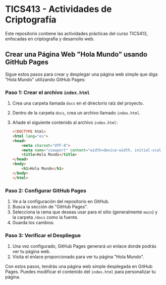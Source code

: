 # TICS413 - Actividades de Criptografía

Este repositorio contiene las actividades prácticas del curso TICS413, enfocadas en criptografía y desarrollo web.

## Crear una Página Web "Hola Mundo" usando GitHub Pages

Sigue estos pasos para crear y desplegar una página web simple que diga "Hola Mundo" utilizando GitHub Pages:

### Paso 1: Crear el archivo `index.html`

1. Crea una carpeta llamada `docs` en el directorio raíz del proyecto.
2. Dentro de la carpeta `docs`, crea un archivo llamado `index.html`.
3. Añade el siguiente contenido al archivo `index.html`:

    ```html
    <!DOCTYPE html>
    <html lang="es">
    <head>
        <meta charset="UTF-8">
        <meta name="viewport" content="width=device-width, initial-scale=1.0">
        <title>Hola Mundo</title>
    </head>
    <body>
        <h1>Hola Mundo</h1>
    </body>
    </html>
    ```

### Paso 2: Configurar GitHub Pages

1. Ve a la configuración del repositorio en GitHub.
2. Busca la sección de "GitHub Pages".
3. Selecciona la rama que deseas usar para el sitio (generalmente `main`) y la carpeta `/docs` como la fuente.
4. Guarda los cambios.

### Paso 3: Verificar el Despliegue

1. Una vez configurado, GitHub Pages generará un enlace donde podrás ver tu página web.
2. Visita el enlace proporcionado para ver tu página "Hola Mundo".

Con estos pasos, tendrás una página web simple desplegada en GitHub Pages. Puedes modificar el contenido del `index.html` para personalizar tu página.

